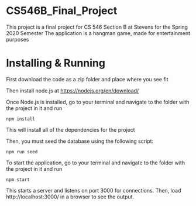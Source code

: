 # CS546B_Final_Project
This project is a final project for CS 546 Section B at Stevens for the Spring 2020 Semester
The application is a hangman game, made for entertainment purposes

# Installing & Running

First download the code as a zip folder and place where you see fit

Then install node.js at https://nodejs.org/en/download/

Once Node.js is installed, go to your terminal and navigate to the folder with the project in it and run
```
npm install
```
This will install all of the dependencies for the project

Then, you must seed the database using the following script:
```
npm run seed
```

To start the application, go to your terminal and navigate to the folder with the project in it and run
```
npm start
```
This starts a server and listens on port 3000 for connections.
Then, load http://localhost:3000/ in a browser to see the output.
